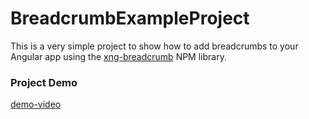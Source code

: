 # BreadcrumbExampleProject

This is a very simple project to show how to add breadcrumbs to your Angular app using the [xng-breadcrumb](https://www.npmjs.com/package/xng-breadcrumb) NPM library.

### Project Demo

[demo-video](breadcrumb-demo.gif)
